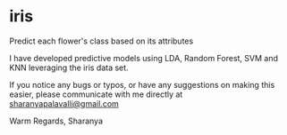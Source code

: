 # iris
Predict each flower's class based on its attributes

I have developed predictive models using LDA, Random Forest, SVM and KNN leveraging the iris data set.

If you notice any bugs or typos, or have any suggestions on making this easier, 
please communicate with me directly at sharanyapalavalli@gmail.com

Warm Regards,
Sharanya
